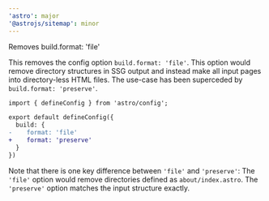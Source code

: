 ```yaml
---
'astro': major
'@astrojs/sitemap': minor
---
```


Removes build.format: 'file'

This removes the config option `build.format: 'file'`. This option would remove directory structures in SSG output and instead make all input pages into directory-less HTML files. The use-case has been superceded by `build.format: 'preserve'`.

```diff
import { defineConfig } from 'astro/config';

export default defineConfig({
  build: {
-    format: 'file'
+    format: 'preserve'
  }
})
```

Note that there is one key difference between `'file'` and `'preserve'`: The `'file'` option would remove directories defined as `about/index.astro`. The `'preserve'` option matches the input structure exactly.
